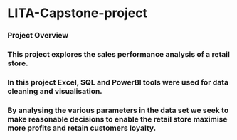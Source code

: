 # LITA-Capstone-project
### Project Overview 
### This project explores the sales performance analysis of a retail store.
### In this project Excel, SQL and PowerBI tools were used for data cleaning and visualisation.
### By analysing the various parameters in the data set we seek to make reasonable decisions to enable the retail store maximise more profits and retain customers loyalty.
